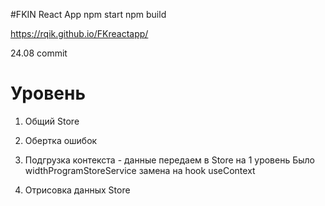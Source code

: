 #FKIN React App
npm start 
npm build 

https://rqik.github.io/FKreactapp/

24.08 commit 

# Уровень 

1. Общий Store 

2. Обертка ошибок 

3. Подгрузка контекста - данные передаем в Store на 1 уровень 
  Было widthProgramStoreService замена на hook useContext  
   
4. Отрисовка данных Store 







